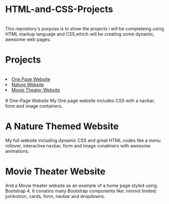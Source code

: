 # HTML-and-CSS-Projects
<br>
 This repository's purpose is to show the projects i will be completeing using HTML markup language and CSS,which will be creating some dynamic, awesome web pages.
 
 # Projects
 <br>
 <li>
 <a href="https://github.com/DevXerxes/HTML-and-CSS-Projects/tree/main/One-Page-Website">One Page Website</a>
 </li>
 <li>
 <a href="https://github.com/DevXerxes/HTML-and-CSS-Projects/tree/main/ProjectNature">Nature Website</a>
 </li>
 <li>
 <a href="https://github.com/DevXerxes/HTML-and-CSS-Projects/tree/main/bootstrap4_project">Movie Theater Website</a>
 </li>
<br>
# One-Page Website
  My One page website includes CSS with a navbar, form and image containers.

# A Nature Themed Website
  My full website including dynamic CSS and great HTML codes like a menu rollover, interactive navbar, form and image conatiners with awesome animations.

# Movie Theater Website
 And a Movie theater website as an example of a home page styled using Bootstrap 4. It conatins many Bootstrap components like: nnnnot limited: jumbotron, cards, form, navbar and dropdowns. 
